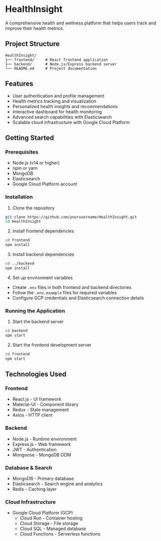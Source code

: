 # HealthInsight

A comprehensive health and wellness platform that helps users track and improve their health metrics.

## Project Structure

```
HealthInsight/
├── frontend/     # React frontend application
├── backend/      # Node.js/Express backend server
└── README.md     # Project documentation
```

## Features

- User authentication and profile management
- Health metrics tracking and visualization
- Personalized health insights and recommendations
- Interactive dashboard for health monitoring
- Advanced search capabilities with Elasticsearch
- Scalable cloud infrastructure with Google Cloud Platform

## Getting Started

### Prerequisites

- Node.js (v14 or higher)
- npm or yarn
- MongoDB
- Elasticsearch
- Google Cloud Platform account

### Installation

1. Clone the repository
```bash
git clone https://github.com/yourusername/HealthInsight.git
cd HealthInsight
```

2. Install frontend dependencies
```bash
cd frontend
npm install
```

3. Install backend dependencies
```bash
cd ../backend
npm install
```

4. Set up environment variables
- Create `.env` files in both frontend and backend directories
- Follow the `.env.example` files for required variables
- Configure GCP credentials and Elasticsearch connection details

### Running the Application

1. Start the backend server
```bash
cd backend
npm start
```

2. Start the frontend development server
```bash
cd frontend
npm start
```

## Technologies Used

### Frontend
- React.js - UI framework
- Material-UI - Component library
- Redux - State management
- Axios - HTTP client

### Backend
- Node.js - Runtime environment
- Express.js - Web framework
- JWT - Authentication
- Mongoose - MongoDB ODM

### Database & Search
- MongoDB - Primary database
- Elasticsearch - Search engine and analytics
- Redis - Caching layer

### Cloud Infrastructure
- Google Cloud Platform (GCP)
  - Cloud Run - Container hosting
  - Cloud Storage - File storage
  - Cloud SQL - Managed database
  - Cloud Functions - Serverless functions
